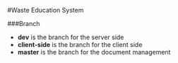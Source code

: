 #Waste Education System

###Branch

* **dev** is the branch for the server side
* **client-side** is the branch for the client side
* **master** is the branch for the document management

